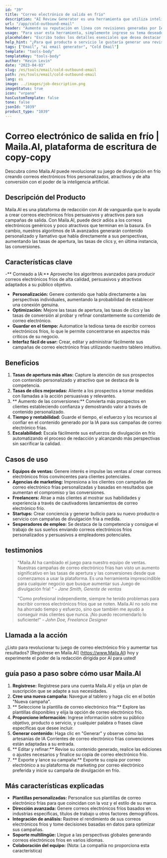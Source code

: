 ```yaml
---
id: "39"
title: "Correo electrónico de salida en frío"
description: "AI Review Generator es una herramienta que utiliza inteligencia artificial para crear revisiones auténticas y persuasivas para productos o servicios.  Ahorre tiempo y esfuerzo generando revisiones realistas, coherentes y atractivas basadas en un tema o palabras clave determinadas para mejorar su presencia y credibilidad en línea."
url: "/app/cold-outbound-email"
header: "Aumente su reputación en línea con revisiones generadas por IA."
usage: "Para usar esta herramienta, simplemente ingrese su tema deseado, palabras clave y características clave del producto o servicio.  El generador de revisión de AI creará una revisión bien estructurada, única y persuasiva basada en su aporte."
placeholder: "Escriba todos los detalles esenciales que desea destacar en la revisión, por ejemplo: \ n \ n Puntos clave: \ n \ n1.  Excelente servicio al cliente \ N2.  Producto de alta calidad \ n3.  Envío rápido \ n \ n Palabras clave: servicio al cliente, calidad del producto, envío \ n \ n"
help_hint: "¿Para qué producto o servicio le gustaría generar una revisión?  Ingrese algunas palabras clave relacionadas con el tema y crearemos una revisión convincente basada en su aporte.  Se recomienda enumerar los puntos clave que desea resaltar en la revisión."
tags: ["Email", "ai email generator", "Cold Email"]
template: "tools-body"
templateKey: "tools-body"
author: "Kevin Levin"
date: "2023-04-03"
slug: /es/tools/email/cold-outbound-email
path: /es/tools/email/cold-outbound-email
lang: es
image: ../images/job-description.png
imageStatus: true
icon: "vrpano"
hasCustomTemplate: false
tone: false
jsonId: "1039"
product_type: "1039"
---
```


# Correo electrónico de salida en frío | Maila.AI, plataforma de escritura de copy-copy

Descubra cómo Maila.AI puede revolucionar su juego de divulgación en frío creando correos electrónicos fríos personalizados, atractivos y de alta conversión con el poder de la inteligencia artificial.

## Descripción del Producto

Maila.AI es una plataforma de redacción con AI de vanguardia que lo ayuda a crear correos electrónicos fríos persuasivos y atractivos para sus campañas de salida. Con Maila.AI, puede decir adiós a los correos electrónicos genéricos y poco atractivos que terminan en la basura. En cambio, nuestros algoritmos de IA avanzados generarán contenido personalizado y llamativo que habla directamente a sus perspectivas, aumentando las tasas de apertura, las tasas de clics y, en última instancia, las conversiones.

## Características clave

-** Corneado a IA:** Aproveche los algoritmos avanzados para producir correos electrónicos fríos de alta calidad, persuasivos y atractivos adaptados a su público objetivo.

- **Personalización:** Genere contenido que habla directamente a las perspectivas individuales, aumentando la probabilidad de establecer una conexión genuina.
- **Optimización:** Mejore las tasas de apertura, las tasas de clics y las tasas de conversión al probar y refinar constantemente su contenido de correo electrónico.
- **Guardar en el tiempo:** Automatice la tediosa tarea de escribir correos electrónicos fríos, lo que le permite concentrarse en aspectos más críticos de su negocio.
- **Interfaz fácil de usar:** Crear, editar y administrar fácilmente sus campañas de correo electrónico frías utilizando nuestro tablero intuitivo.

## Beneficios

1. **Tasas de apertura más altas:** Capture la atención de sus prospectos con contenido personalizado y atractivo que se destaca de la competencia.
2. **Tasas de clics mejoradas:** Aliente a los prospectos a tomar medidas con llamadas a la acción persuasivas y relevantes.
3. ** Aumento de las conversiones:** Convierta más prospectos en clientes estableciendo confianza y demostrando valor a través de contenido personalizado.
4. **Tiempo y rentabilidad:** Guarde el tiempo, el esfuerzo y los recursos al confiar en el contenido generado por la IA para sus campañas de correo electrónico frías.
5. **Escalabilidad:** Escala fácilmente sus esfuerzos de divulgación en frío automatizando el proceso de redacción y alcanzando más perspectivas sin sacrificar la calidad.

## Casos de uso

- **Equipos de ventas:** Genere interés e impulse las ventas al crear correos electrónicos fríos convincentes para clientes potenciales.
- **Agencias de marketing:** Impresiona a los clientes con campañas de correo electrónico frías personalizadas y basadas en resultados que aumentan el compromiso y las conversiones.
- **Freelancers:** Atrae a más clientes al mostrar sus habilidades y experiencia a través de cautivadores lanzamientos de correo electrónico frío.
- **Startups:** Crear conciencia y generar bullicio para su nuevo producto o servicio con campañas de divulgación fría a medida.
- **Sesperadores de empleo:** Se destaca de la competencia y consigue el trabajo de sus sueños enviando correos electrónicos fríos personalizados y persuasivos a empleadores potenciales.

## testimonios

> "Maila.AI ha cambiado el juego para nuestro equipo de ventas. Nuestras campañas de correo electrónico frías han visto un aumento significativo en las tasas de apertura y las conversiones desde que comenzamos a usar la plataforma. Es una herramienta imprescindible para cualquier negocio que busque aumentar sus Juego de divulgación fría! " - _Jane Smith, Gerente de ventas_
>
> "Como profesional independiente, siempre he tenido problemas para escribir correos electrónicos fríos que se noten. Maila.AI no solo me ha ahorrado tiempo y esfuerzo, sino que también me ayudó a conseguir más clientes que nunca. ¡No puedo recomendarlo lo suficiente!" - _John Doe, Freelance Designer_

## Llamada a la acción

¿Listo para revolucionar tu juego de correo electrónico frío y aumentar tus resultados? [Regístrese en Maila.AI] (https://www.Maila.AI) hoy y experimente el poder de la redacción dirigida por AI para usted!

## guía paso a paso sobre cómo usar Maila.AI

1. **Regístrese:** Regístrese para una cuenta Maila.AI y elija un plan de suscripción que se adapte a sus necesidades.
2. **Cree una nueva campaña:** Navegue al tablero y haga clic en el botón "Nueva campaña".
3. ** Seleccione la plantilla de correo electrónico fría:** Explore las plantillas disponibles y elija la opción de correo electrónico frío.
4. **Proporcione información:** Ingrese información sobre su público objetivo, producto o servicio, y cualquier palabra o frases clave específicas que desee incluir.
5. **Generar contenido:** Haga clic en "Generar" y observe cómo las artesanías de IA Corrientes de correo electrónico frías convenciones están adaptadas a su entrada.
6. ** Editar y refinar:** Revise su contenido generado, realice las ediciones o ajustes necesarios y finalice su copia de correo electrónico frío.
7. ** Exporte y lance su campaña:** Exporte su copia por correo electrónico a su plataforma de marketing por correo electrónico preferida y inicie su campaña de divulgación en frío.

## Más características explicadas

- **Plantillas personalizadas:** Personalice sus plantillas de correo electrónico frías para que coincidan con la voz y el estilo de su marca.
- **Dirección avanzada:** Genere correos electrónicos fríos basados ​​en industrias específicas, títulos de trabajo u otros factores demográficos.
- **Integración de análisis:** Rastree el rendimiento de sus correos electrónicos fríos y tome decisiones basadas en datos para optimizar sus campañas.
- **Soporte multilingüe:** Llegue a las perspectivas globales generando correos electrónicos fríos en varios idiomas.
- **Colaboración del equipo:** (Nota: La compañía no proporciona esta característica)
